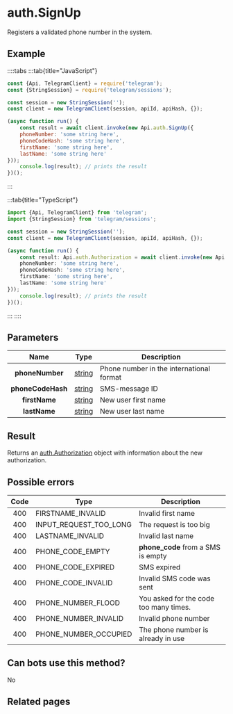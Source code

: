 # auth.SignUp

Registers a validated phone number in the system.



## Example

::::tabs
:::tab{title="JavaScript"}
```js
const {Api, TelegramClient} = require('telegram');
const {StringSession} = require('telegram/sessions');

const session = new StringSession('');
const client = new TelegramClient(session, apiId, apiHash, {});

(async function run() {
    const result = await client.invoke(new Api.auth.SignUp({
    phoneNumber: 'some string here',
    phoneCodeHash: 'some string here',
    firstName: 'some string here',
    lastName: 'some string here'
}));
    console.log(result); // prints the result
})();
```
:::

:::tab{title="TypeScript"}
```ts
import {Api, TelegramClient} from 'telegram';
import {StringSession} from 'telegram/sessions';

const session = new StringSession('');
const client = new TelegramClient(session, apiId, apiHash, {});

(async function run() {
    const result: Api.auth.Authorization = await client.invoke(new Api.auth.SignUp({
    phoneNumber: 'some string here',
    phoneCodeHash: 'some string here',
    firstName: 'some string here',
    lastName: 'some string here'
}));
    console.log(result); // prints the result
})();
```
:::
::::



## Parameters

| Name | Type | Description |
| :--: | ---- | ----------- |
| **phoneNumber** | [string](https://core.telegram.org/type/string) | Phone number in the international format 
| **phoneCodeHash** | [string](https://core.telegram.org/type/string) | SMS-message ID 
| **firstName** | [string](https://core.telegram.org/type/string) | New user first name 
| **lastName** | [string](https://core.telegram.org/type/string) | New user last name 


## Result

Returns an [auth.Authorization](https://core.telegram.org/type/auth.Authorization) object with information about the new authorization.



## Possible errors

| Code | Type | Description |
| :--: | ---- | ----------- |
| 400 | FIRSTNAME\_INVALID | Invalid first name 
| 400 | INPUT\_REQUEST\_TOO\_LONG | The request is too big 
| 400 | LASTNAME\_INVALID | Invalid last name 
| 400 | PHONE\_CODE\_EMPTY | **phone\_code** from a SMS is empty 
| 400 | PHONE\_CODE\_EXPIRED | SMS expired 
| 400 | PHONE\_CODE\_INVALID | Invalid SMS code was sent 
| 400 | PHONE\_NUMBER\_FLOOD | You asked for the code too many times. 
| 400 | PHONE\_NUMBER\_INVALID | Invalid phone number 
| 400 | PHONE\_NUMBER\_OCCUPIED | The phone number is already in use 


## Can bots use this method?

No

## Related pages


